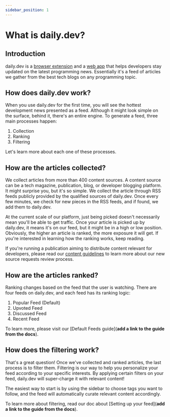 ```yaml
---
sidebar_position: 1
---
```


# What is daily.dev?​​​​

## Introduction

daily.dev is a [browser extension](https://r.daily.dev/get?_ga=2.261969610.699932471.1636269766-1760427973.1590047745) and a [web app](https://app.daily.dev/) that helps developers stay updated on the latest programming news. Essentially it's a feed of articles we gather from the best tech blogs on any programming topic.

## How does daily.dev work?

When you use daily.dev for the first time, you will see the hottest development news presented as a feed. Although it might look simple on the surface, behind it, there's an entire engine. To generate a feed, three main processes happen:

1. Collection
2. Ranking
3. Filtering

Let's learn more about each one of these processes.

## How are the articles collected?

We collect articles from more than 400 content sources. A content source can be a tech magazine, publication, blog, or developer blogging platform. It might surprise you, but it's so simple. We collect the article through RSS feeds publicly provided by the qualified sources of daily.dev. Once every few minutes, we check for new pieces in the RSS feeds, and if found, we add them to daily.dev.

At the current scale of our platform, just being picked doesn't necessarily mean you'll be able to get traffic. Once your article is picked up by daily.dev, it means it's on our feed, but it might be in a high or low position. Obviously, the higher an article is ranked, the more exposure it will get. If you're interested in learning how the ranking works, keep reading.

If you're running a publication aiming to distribute content relevant for developers, please read our [content guidelines](https://daily.dev/support/content-guidelines) to learn more about our new source requests review process.

## How are the articles ranked?

Ranking changes based on the feed that the user is watching. There are four feeds on daily.dev, and each feed has its ranking logic:

1. Popular Feed (Default)
2. Upvoted Feed
3. Discussed Feed
4. Recent Feed

To learn more, please visit our [Default Feeds guide](**add a link to the guide from the docs**).

## How does the filtering work?

That's a great question! Once we've collected and ranked articles, the last process is to filter them. Filtering is our way to help you personalize your feed according to your specific interests. By applying certain filters on your feed, daily.dev will super-charge it with relevant content! 

The easiest way to start is by using the sidebar to choose tags you want to follow, and the feed will automatically curate relevant content accordingly.

To learn more about filtering, read our doc about [Setting up your feed](**add a link to the guide from the docs**).


